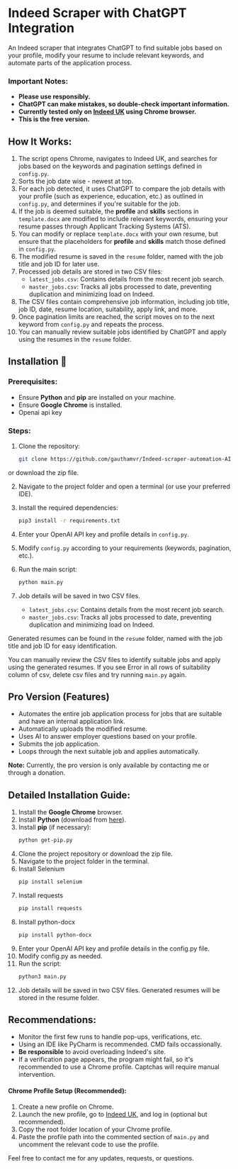 # Indeed Scraper with ChatGPT Integration

An Indeed scraper that integrates ChatGPT to find suitable jobs based on your profile, modify your resume to include relevant keywords, and automate parts of the application process.

### Important Notes:
- **Please use responsibly.**
- **ChatGPT can make mistakes, so double-check important information.**
- **Currently tested only on [Indeed UK](https://uk.indeed.com/) using Chrome browser.**
- **This is the free version.**

## How It Works:

1. The script opens Chrome, navigates to Indeed UK, and searches for jobs based on the keywords and pagination settings defined in `config.py`.
2. Sorts the job date wise - newest at top.
3. For each job detected, it uses ChatGPT to compare the job details with your profile (such as experience, education, etc.) as outlined in `config.py`, and determines if you're suitable for the job.
4. If the job is deemed suitable, the **profile** and **skills** sections in `template.docx` are modified to include relevant keywords, ensuring your resume passes through Applicant Tracking Systems (ATS).
5. You can modify or replace `template.docx` with your own resume, but ensure that the placeholders for **profile** and **skills** match those defined in `config.py`.
6. The modified resume is saved in the `resume` folder, named with the job title and job ID for later use.
7. Processed job details are stored in two CSV files:
   - `latest_jobs.csv`: Contains details from the most recent job search.
   - `master_jobs.csv`: Tracks all jobs processed to date, preventing duplication and minimizing load on Indeed.
8. The CSV files contain comprehensive job information, including job title, job ID, date, resume location, suitability, apply link, and more.
9. Once pagination limits are reached, the script moves on to the next keyword from `config.py` and repeats the process.
10. You can manually review suitable jobs identified by ChatGPT and apply using the resumes in the `resume` folder.

## Installation 🔌

### Prerequisites:
- Ensure **Python** and **pip** are installed on your machine.
- Ensure **Google Chrome** is installed.
- Openai api key

### Steps:
1. Clone the repository:
   ```bash
   git clone https://github.com/gauthamvr/Indeed-scraper-automation-AI.git
or download the zip file.

2. Navigate to the project folder and open a terminal (or use your preferred IDE).

3. Install the required dependencies:
   ```bash
   pip3 install -r requirements.txt
4. Enter your OpenAI API key and profile details in `config.py`.

5. Modify `config.py` according to your requirements (keywords, pagination, etc.).

6. Run the main script:
   ```bash
   python main.py

8. Job details will be saved in two CSV files.
  
   - `latest_jobs.csv`: Contains details from the most recent job search.
   - `master_jobs.csv`: Tracks all jobs processed to date, preventing duplication and minimizing load on Indeed.

Generated resumes can be found in the `resume` folder, named with the job title and job ID for easy identification.

You can manually review the CSV files to identify suitable jobs and apply using the generated resumes.
If you see Error in all rows of suitability column of csv, delete csv files and try running `main.py` again.


## Pro Version (Features)

- Automates the entire job application process for jobs that are suitable and have an internal application link.
- Automatically uploads the modified resume.
- Uses AI to answer employer questions based on your profile.
- Submits the job application.
- Loops through the next suitable job and applies automatically.

**Note:** Currently, the pro version is only available by contacting me or through a donation.




## Detailed Installation Guide:

1. Install the **Google Chrome** browser.
2. Install **Python** (download from [here](https://www.python.org/downloads/)).
3. Install **pip** (if necessary):
   ```bash
   python get-pip.py
4. Clone the project repository or download the zip file.
5. Navigate to the project folder in the terminal.
6. Install Selenium
   ```bash
   pip install selenium
7. Install requests
   ```bash
   pip install requests
8. Install python-docx
   ```bash
   pip install python-docx
9. Enter your OpenAI API key and profile details in the config.py file.
10. Modify config.py as needed.
1. Run the script:
   ```bash
   python3 main.py
12. Job details will be saved in two CSV files. Generated resumes will be stored in the resume folder.



## Recommendations:

- Monitor the first few runs to handle pop-ups, verifications, etc.
- Using an IDE like PyCharm is recommended. CMD fails occassionally.
- **Be responsible** to avoid overloading Indeed's site.
- If a verification page appears, the program might fail, so it's recommended to use a Chrome profile. Captchas will require manual intervention.

#### Chrome Profile Setup (Recommended):

1. Create a new profile on Chrome.
2. Launch the new profile, go to [Indeed UK](https://uk.indeed.com/), and log in (optional but recommended).
3. Copy the root folder location of your Chrome profile.
4. Paste the profile path into the commented section of `main.py` and uncomment the relevant code to use the profile.

Feel free to contact me for any updates, requests, or questions.

    
